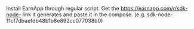 Install EarnApp through regular script. Get the  https://earnapp.com/r/sdk-node-<uuid> link it generates and paste it in the compose. (e.g. sdk-node-11cf7dbaefdb48b1b8e892cc077038b0)